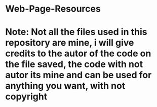 # Web-Page-Resources

# Note: Not all the files used in this repository are mine, i will give credits to the autor of the code on the file saved, the code with not autor its mine and can be used for anything you want,  with not copyright 
